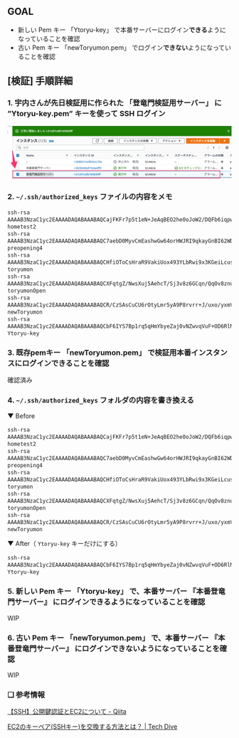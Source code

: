 ## GOAL

 - 新しい Pem キー 「Ytoryu-key」 で本番サーバーにログイン**できる**ようになっていることを確認
 - 古い Pem キー 「newToryumon.pem」 でログイン**できない**ようになっていることを確認


## [検証] 手順詳細

### 1. 宇内さんが先日検証用に作られた 「登竜門検証用サーバー」 に ”Ytoryu-key.pem” キーを使って SSH ログイン

![image](../../images/1.pemキー交換/1.png)

### 2. `~/.ssh/authorized_keys` ファイルの内容をメモ

```
ssh-rsa AAAAB3NzaC1yc2EAAAADAQABAAABAQCajFKFr7p5t1eN+JeAqBEO2he0oJoW2/DQFb6iqpwUmrP3BMPq3fuTfH4/exG0R9d0GVdr9M/1sU4BKRuvToA8p+5tIcu3DqzLBe+6GEIbpAaZ5J6Fx5Jnb2xDJsTHAK9Hv+u/EXQHZkNHCCVQDzafztJKk/sRo/SiBPRgp5wfqwnveUKFD5adHzu4tbBDZaGZya5Joe9bRHSF+fOlSJISgN3oyhmpZdON/F5aAkBCHhNx/8ZGAaw47DSnVzoIVEarkU3bipVkKhKez1W3uIEqaAOff0VfkmRdA/ACzjee48eOsoDHhZZb3dzikt30XWDnyBBcZ82BmOGx23Oldcnv hometest2
ssh-rsa AAAAB3NzaC1yc2EAAAADAQABAAABAQC7aebD0MyvCmEashwGw64orHWJRI9qkayGnBI62WDNaaCuZLD+jW5t10BOk45JsUlpt03Cns/COzkE9N7j3qGjx25hlhsFtiMxvUvtkL++JX57X6DQRoE9XoLcuGQL0ETK10itJSQge2vv2HR6Y98rh2sNXCiyW32KBQPtKcg8/NsJDrEDWlXvBi5bUK7V7KY5kRQpo09PtVx/uboMwhbDudiKAPak2QPFLNYpJ9P3Tc+J3fWdiG/gwbcx/PrsmFQ4LcHXfPlc+2OpD1RWDPbZ34eby1bacwybhDXMDj561MveZtbtuMDfZn1tQLFb5vrIozR9uTAR1tE8E6iqsZ0j preopening4
ssh-rsa AAAAB3NzaC1yc2EAAAADAQABAAABAQCHfiOToCsHraR9VakiUox493YLbRwi9x3KGeiLcusArcLhqSMpLdQUkDfj7TjxbQPuL/TzObKuPV/MEEau6Hy8UmlD/kHn0qB2d/2yLk4Zr0UZV2PrNQK+hmQPmpiG/BisnBm2Ib5jaU1wztqcbWuulmwMRpYznK7N006SkUCsJWL4/0qMZKMc0g0FgpKNEKVf7zTMuq0Zkl3xmuDmEio4XgmzUpWAutfa+6Dqo/vdfHLGtRM2MH0qHb2Pa5fwBVpyAPeDcppYpjTO8b+VCBeEkMgldwS3ChiUuy9vWMYIuUA3S0lk8+TOvlefQgRMhfDanAOVMSAxMl4odHWM3YEp toryumon
ssh-rsa AAAAB3NzaC1yc2EAAAADAQABAAABAQCXFqtgZ/NwsXuj5AehcT/Sj3v8z6GCqn/QqOv8znuLsGJtnsEh2GYZp4hSNsTsDzfX12+BXSpNg4yjH/7RQvKUGQDpDKA5mOrkbsWQGBtlQAvqx3ELPHyU/MZLQNUdlynTqQgspvRpAfq/A4ESXRmbtHPTk9n7QzndnjOlQA/BTymtcJ34TE1S7s0y2foQG6YPxreZLJ8qvXkSfNNpMQFVPNZaqNTY7pE84zrGjywfSYkw940bFpb/2aRmhMS9wAf7t3i3VbeAhZnJXw2rm4v5rIru/ckEbM0spzcACRULFyQah4iFRvKjaWS6S+IyUx3Hl2oSZTsugo5t4PIi4ESb toryumonOpen
ssh-rsa AAAAB3NzaC1yc2EAAAADAQABAAABAQCR/CzSAsCuCU6rOtyLmr5yA9P8rvrr+J/uxo/yxmV/+E5MwqlbO5GSDnhHcDSk1+t+LmOB7i9+htp88OFxNdSDmGtv6qT80RyjvZDvQJVnBtffCoyhAq0oQ1zpd6YgZh8k25OZEDfMrdO5NFyeN3WxaAPuG7VWgD3D/8lKZvKNCmsmw6I4QSv0kft4m6RHteLAzhSydcF/O4uIA/2XlJAom+9XKyH1ccIc5kwWupX0+L+Ji5YV5U4DeFX+uStYT8lNAD/p4jrPsP19ResnS6KGKQo4Z2J+3MCTzviGDP/6zAQty6n8VE16goAWYdVEV8KfwBmDnyAcZ7cXUKn+5m+P newToryumon
ssh-rsa AAAAB3NzaC1yc2EAAAADAQABAAABAQCbF6IYS7Bp1rq5qHmYbyeZaj0vNZwvqVuF+OD6RlMocKM2b59WdBZT2d6rCmDL9uFgCblIk9uI5mESd4833l0VFpXq5RKOEiCxiAgcpvJCc2Ht8kCHNS8PFWES6qKaKsr01o0Ozla1UaAUUZjfoZvORm9XSyVjol7faYJkHA7O7ukgndtf72sVYZ0hiZ1Mrl+rh7uZQfz5Jf29KYp1QNNhOeABAxXEvrbzWuxVXHJcf7m1rXZJ6WDg0p+2YShWeaWQCj5Fs6I/k6/XJzNZ4Tw4hJpz9Ryr/Lca4VOYUgpA29/9pa4q/Lt6al1ki0sKbnub1iy1vo3IFqi2lxb49iTX Ytoryu-key
```

### 3. 既存pemキー 「newToryumon.pem」 で検証用本番インスタンスにログインできることを確認
確認済み

### 4. `~/.ssh/authorized_keys` フォルダの内容を書き換える

▼ Before
```
ssh-rsa AAAAB3NzaC1yc2EAAAADAQABAAABAQCajFKFr7p5t1eN+JeAqBEO2he0oJoW2/DQFb6iqpwUmrP3BMPq3fuTfH4/exG0R9d0GVdr9M/1sU4BKRuvToA8p+5tIcu3DqzLBe+6GEIbpAaZ5J6Fx5Jnb2xDJsTHAK9Hv+u/EXQHZkNHCCVQDzafztJKk/sRo/SiBPRgp5wfqwnveUKFD5adHzu4tbBDZaGZya5Joe9bRHSF+fOlSJISgN3oyhmpZdON/F5aAkBCHhNx/8ZGAaw47DSnVzoIVEarkU3bipVkKhKez1W3uIEqaAOff0VfkmRdA/ACzjee48eOsoDHhZZb3dzikt30XWDnyBBcZ82BmOGx23Oldcnv hometest2
ssh-rsa AAAAB3NzaC1yc2EAAAADAQABAAABAQC7aebD0MyvCmEashwGw64orHWJRI9qkayGnBI62WDNaaCuZLD+jW5t10BOk45JsUlpt03Cns/COzkE9N7j3qGjx25hlhsFtiMxvUvtkL++JX57X6DQRoE9XoLcuGQL0ETK10itJSQge2vv2HR6Y98rh2sNXCiyW32KBQPtKcg8/NsJDrEDWlXvBi5bUK7V7KY5kRQpo09PtVx/uboMwhbDudiKAPak2QPFLNYpJ9P3Tc+J3fWdiG/gwbcx/PrsmFQ4LcHXfPlc+2OpD1RWDPbZ34eby1bacwybhDXMDj561MveZtbtuMDfZn1tQLFb5vrIozR9uTAR1tE8E6iqsZ0j preopening4
ssh-rsa AAAAB3NzaC1yc2EAAAADAQABAAABAQCHfiOToCsHraR9VakiUox493YLbRwi9x3KGeiLcusArcLhqSMpLdQUkDfj7TjxbQPuL/TzObKuPV/MEEau6Hy8UmlD/kHn0qB2d/2yLk4Zr0UZV2PrNQK+hmQPmpiG/BisnBm2Ib5jaU1wztqcbWuulmwMRpYznK7N006SkUCsJWL4/0qMZKMc0g0FgpKNEKVf7zTMuq0Zkl3xmuDmEio4XgmzUpWAutfa+6Dqo/vdfHLGtRM2MH0qHb2Pa5fwBVpyAPeDcppYpjTO8b+VCBeEkMgldwS3ChiUuy9vWMYIuUA3S0lk8+TOvlefQgRMhfDanAOVMSAxMl4odHWM3YEp toryumon
ssh-rsa AAAAB3NzaC1yc2EAAAADAQABAAABAQCXFqtgZ/NwsXuj5AehcT/Sj3v8z6GCqn/QqOv8znuLsGJtnsEh2GYZp4hSNsTsDzfX12+BXSpNg4yjH/7RQvKUGQDpDKA5mOrkbsWQGBtlQAvqx3ELPHyU/MZLQNUdlynTqQgspvRpAfq/A4ESXRmbtHPTk9n7QzndnjOlQA/BTymtcJ34TE1S7s0y2foQG6YPxreZLJ8qvXkSfNNpMQFVPNZaqNTY7pE84zrGjywfSYkw940bFpb/2aRmhMS9wAf7t3i3VbeAhZnJXw2rm4v5rIru/ckEbM0spzcACRULFyQah4iFRvKjaWS6S+IyUx3Hl2oSZTsugo5t4PIi4ESb toryumonOpen
ssh-rsa AAAAB3NzaC1yc2EAAAADAQABAAABAQCR/CzSAsCuCU6rOtyLmr5yA9P8rvrr+J/uxo/yxmV/+E5MwqlbO5GSDnhHcDSk1+t+LmOB7i9+htp88OFxNdSDmGtv6qT80RyjvZDvQJVnBtffCoyhAq0oQ1zpd6YgZh8k25OZEDfMrdO5NFyeN3WxaAPuG7VWgD3D/8lKZvKNCmsmw6I4QSv0kft4m6RHteLAzhSydcF/O4uIA/2XlJAom+9XKyH1ccIc5kwWupX0+L+Ji5YV5U4DeFX+uStYT8lNAD/p4jrPsP19ResnS6KGKQo4Z2J+3MCTzviGDP/6zAQty6n8VE16goAWYdVEV8KfwBmDnyAcZ7cXUKn+5m+P newToryumon
```

▼ After（ `Ytoryu-key` キーだけにする）
```
ssh-rsa AAAAB3NzaC1yc2EAAAADAQABAAABAQCbF6IYS7Bp1rq5qHmYbyeZaj0vNZwvqVuF+OD6RlMocKM2b59WdBZT2d6rCmDL9uFgCblIk9uI5mESd4833l0VFpXq5RKOEiCxiAgcpvJCc2Ht8kCHNS8PFWES6qKaKsr01o0Ozla1UaAUUZjfoZvORm9XSyVjol7faYJkHA7O7ukgndtf72sVYZ0hiZ1Mrl+rh7uZQfz5Jf29KYp1QNNhOeABAxXEvrbzWuxVXHJcf7m1rXZJ6WDg0p+2YShWeaWQCj5Fs6I/k6/XJzNZ4Tw4hJpz9Ryr/Lca4VOYUgpA29/9pa4q/Lt6al1ki0sKbnub1iy1vo3IFqi2lxb49iTX Ytoryu-key
```


### 5. 新しい Pem キー 「Ytoryu-key」 で、本番サーバー 『本番登竜門サーバー』 にログイン**できる**ようになっていることを確認
WIP

### 6. 古い Pem キー 「newToryumon.pem」 で、本番サーバー 『本番登竜門サーバー』 にログイン**できない**ようになっていることを確認
WIP

### ❏ 参考情報
[【SSH】公開鍵認証とEC2について - Qiita](https://qiita.com/aiandrox/items/98ad9b7551481d890916)

[EC2のキーペア(SSHキー)を交換する方法とは？ | Tech Dive](https://tech-dive.xyz/2020/07/13/ec2%E3%81%AE%E3%82%AD%E3%83%BC%E3%83%9A%E3%82%A2ssh%E3%82%AD%E3%83%BC%E3%82%92%E4%BA%A4%E6%8F%9B%E3%81%99%E3%82%8B%E6%96%B9%E6%B3%95%E3%81%A8%E3%81%AF%EF%BC%9F/#toc2)